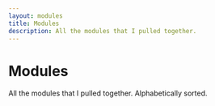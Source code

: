 ```yaml
---
layout: modules
title: Modules
description: All the modules that I pulled together.
---
```


# Modules

All the modules that I pulled together. Alphabetically sorted.

